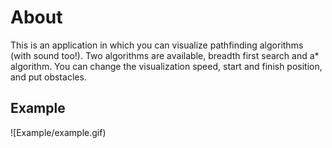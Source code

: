
# About

This is an application in which you can visualize pathfinding algorithms (with sound too!). Two algorithms are available, breadth first search and a* algorithm. You can change the visualization speed, start and finish position, and put obstacles.

## Example

![Example/example.gif)
